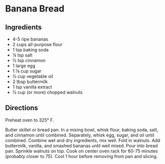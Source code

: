 # Banana Bread

## Ingredients

- 4-5 ripe bananas
- 2 cups all-purpose flour
- 1 tsp baking soda
- ¼ tsp salt
- ½ tsp cinnamon
- 1 large egg
- 1 ⅛ cup sugar
- ½ cup vegetable oil
- 2 tbsp buttermilk
- 1 tsp vanilla extract
- ½ cup (or more) chopped walnuts  

## Directions

Preheat oven to 325° F.

Butter skillet or bread pan. In a mixing bowl, whisk flour, baking soda, salt,
and cinnamon until combined. Separately, whisk egg, sugar, and oil until
combined. Combine wet and dry ingredients, mix well. Fold in walnuts. Add
buttermilk, vanilla, and smashed bananas until well mixed. Pour into bread
pan. Sprinkle walnuts on top. Cook on center oven rack for 60-75 minutes
(probably closer to 75). Cool 1 hour before removing from pan and slicing.
